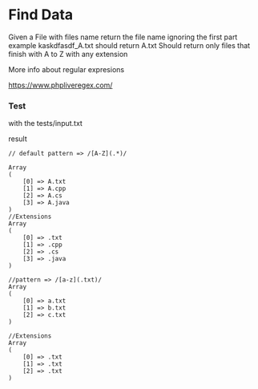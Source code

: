 # Find Data

Given a File with files name 
return the file name ignoring the first part 
example kaskdfasdf_A.txt should return A.txt
Should return only files that finish with A to Z with any extension


More info about regular expresions 

https://www.phpliveregex.com/


### Test

with the tests/input.txt

result 
```
// default pattern => /[A-Z](.*)/

Array
(
    [0] => A.txt
    [1] => A.cpp
    [2] => A.cs
    [3] => A.java
)
//Extensions
Array
(
    [0] => .txt
    [1] => .cpp
    [2] => .cs
    [3] => .java
)

//pattern => /[a-z](.txt)/
Array
(
    [0] => a.txt
    [1] => b.txt
    [2] => c.txt
)

//Extensions
Array
(
    [0] => .txt
    [1] => .txt
    [2] => .txt
)
```
